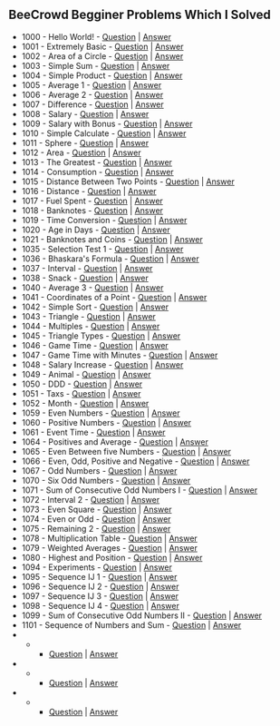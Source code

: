 ## BeeCrowd Begginer Problems Which I Solved
- 1000 - Hello World! - [Question](https://judge.beecrowd.com/en/problems/view/1000) | [Answer](https://github.com/TalhaAhmedCho/BeeCrowd-Begginer/blob/main/Hello_World.c)
- 1001 - Extremely Basic - [Question](https://judge.beecrowd.com/en/problems/view/1001) | [Answer](https://github.com/TalhaAhmedCho/BeeCrowd-Begginer/blob/main/Extremely_Basic.c)
- 1002 - Area of a Circle - [Question](https://judge.beecrowd.com/en/problems/view/1002) | [Answer](https://github.com/TalhaAhmedCho/BeeCrowd-Begginer/blob/main/Area_of_a_Circle.c)
- 1003 - Simple Sum - [Question](https://judge.beecrowd.com/en/problems/view/1003) | [Answer](https://github.com/TalhaAhmedCho/BeeCrowd-Begginer/blob/main/Simple_Sum.c)
- 1004 - Simple Product - [Question](https://judge.beecrowd.com/en/problems/view/1004) | [Answer](https://github.com/TalhaAhmedCho/BeeCrowd-Begginer/blob/main/Simple_Product.c)
- 1005 - Average 1 - [Question](https://judge.beecrowd.com/en/problems/view/1005) | [Answer](https://github.com/TalhaAhmedCho/BeeCrowd-Begginer/blob/main/Average_1.c)
- 1006 - Average 2 - [Question](https://judge.beecrowd.com/en/problems/view/1006) | [Answer](https://github.com/TalhaAhmedCho/BeeCrowd-Begginer/blob/main/Average_2.c)
- 1007 - Difference - [Question](https://judge.beecrowd.com/en/problems/view/1007) | [Answer](https://github.com/TalhaAhmedCho/BeeCrowd-Begginer/blob/main/Difference.c)
- 1008 - Salary - [Question](https://judge.beecrowd.com/en/problems/view/1008) | [Answer](https://github.com/TalhaAhmedCho/BeeCrowd-Begginer/blob/main/Salary.c)
- 1009 - Salary with Bonus - [Question](https://judge.beecrowd.com/en/problems/view/1009) | [Answer](https://github.com/TalhaAhmedCho/BeeCrowd-Begginer/blob/main/Salary_with_Bonus.c)
- 1010 - Simple Calculate - [Question](https://judge.beecrowd.com/en/problems/view/1010) | [Answer](https://github.com/TalhaAhmedCho/BeeCrowd-Begginer/blob/main/Simple_Calculate.c)
- 1011 - Sphere - [Question](https://judge.beecrowd.com/en/problems/view/1011) | [Answer](https://github.com/TalhaAhmedCho/BeeCrowd-Begginer/blob/main/Salary.c)
- 1012 - Area - [Question](https://judge.beecrowd.com/en/problems/view/1012) | [Answer](https://github.com/TalhaAhmedCho/BeeCrowd-Begginer/blob/main/Area.c)
- 1013 - The Greatest - [Question](https://judge.beecrowd.com/en/problems/view/1013) | [Answer](https://github.com/TalhaAhmedCho/BeeCrowd-Begginer/blob/main/The_Greatest.c)
- 1014 - Consumption - [Question](https://judge.beecrowd.com/en/problems/view/1014) | [Answer](https://github.com/TalhaAhmedCho/BeeCrowd-Begginer/blob/main/Consumption.c)
- 1015 - Distance Between Two Points - [Question](https://judge.beecrowd.com/en/problems/view/1015) | [Answer](https://github.com/TalhaAhmedCho/BeeCrowd-Begginer/blob/main/Distance_Between_Two_Points.c)
- 1016 - Distance - [Question](https://judge.beecrowd.com/en/problems/view/1016) | [Answer](https://github.com/TalhaAhmedCho/BeeCrowd-Begginer/blob/main/Distance.c)
- 1017 - Fuel Spent - [Question](https://judge.beecrowd.com/en/problems/view/1017) | [Answer](https://github.com/TalhaAhmedCho/BeeCrowd-Begginer/blob/main/Fuel_Spent.c)
- 1018 - Banknotes - [Question](https://judge.beecrowd.com/en/problems/view/1018) | [Answer](https://github.com/TalhaAhmedCho/BeeCrowd-Begginer/blob/main/Banknotes.c)
- 1019 - Time Conversion - [Question](https://judge.beecrowd.com/en/problems/view/1019) | [Answer](https://github.com/TalhaAhmedCho/BeeCrowd-Begginer/blob/main/Time_Conversion.c)
- 1020 - Age in Days - [Question](https://judge.beecrowd.com/en/problems/view/1020) | [Answer](https://github.com/TalhaAhmedCho/BeeCrowd-Begginer/blob/main/Age_in_Days.c)
- 1021 - Banknotes and Coins - [Question](https://judge.beecrowd.com/en/problems/view/1021) | [Answer](https://github.com/TalhaAhmedCho/BeeCrowd-Begginer/blob/main/Banknotes_and_Coins.c)
- 1035 - Selection Test 1 - [Question](https://judge.beecrowd.com/en/problems/view/1035) | [Answer](https://github.com/TalhaAhmedCho/BeeCrowd-Begginer/blob/main/Selection_Test_1.c)
- 1036 - Bhaskara's Formula - [Question](https://judge.beecrowd.com/en/problems/view/1036) | [Answer](https://github.com/TalhaAhmedCho/BeeCrowd-Begginer/blob/main/Bhaskara_s_Formula.c)
- 1037 - Interval - [Question](https://judge.beecrowd.com/en/problems/view/1037) | [Answer](https://github.com/TalhaAhmedCho/BeeCrowd-Begginer/blob/main/Interval.c)
- 1038 - Snack - [Question](https://judge.beecrowd.com/en/problems/view/1038) | [Answer](https://github.com/TalhaAhmedCho/BeeCrowd-Begginer/blob/main/Snack.c)
- 1040 - Average 3 - [Question](https://judge.beecrowd.com/en/problems/view/1040) | [Answer](https://github.com/TalhaAhmedCho/BeeCrowd-Begginer/blob/main/Average_3.c)
- 1041 - Coordinates of a Point - [Question](https://judge.beecrowd.com/en/problems/view/1041) | [Answer](https://github.com/TalhaAhmedCho/BeeCrowd-Begginer/blob/main/Coordinates_of_a_Point.c)
- 1042 - Simple Sort - [Question](https://judge.beecrowd.com/en/problems/view/1042) | [Answer](https://github.com/TalhaAhmedCho/BeeCrowd-Begginer/blob/main/Simple_Sort.c)
- 1043 - Triangle - [Question](https://judge.beecrowd.com/en/problems/view/1043) | [Answer](https://github.com/TalhaAhmedCho/BeeCrowd-Begginer/blob/main/Triangle.c)
- 1044 - Multiples - [Question](https://judge.beecrowd.com/en/problems/view/1044) | [Answer](https://github.com/TalhaAhmedCho/BeeCrowd-Begginer/blob/main/Multiples.c)
- 1045 - Triangle Types - [Question](https://judge.beecrowd.com/en/problems/view/1045) | [Answer](https://github.com/TalhaAhmedCho/BeeCrowd-Begginer/blob/main/Triangle_Types.c)
- 1046 - Game Time - [Question](https://judge.beecrowd.com/en/problems/view/1046) | [Answer](https://github.com/TalhaAhmedCho/BeeCrowd-Begginer/blob/main/Game_Time.c)
- 1047 - Game Time with Minutes - [Question](https://judge.beecrowd.com/en/problems/view/1047) | [Answer](https://github.com/TalhaAhmedCho/BeeCrowd-Begginer/blob/main/Game_Time_with_Minutes.c)
- 1048 - Salary Increase - [Question](https://judge.beecrowd.com/en/problems/view/1048) | [Answer](https://github.com/TalhaAhmedCho/BeeCrowd-Begginer/blob/main/Salary_Increase.c)
- 1049 - Animal - [Question](https://judge.beecrowd.com/en/problems/view/1049) | [Answer](https://github.com/TalhaAhmedCho/BeeCrowd-Begginer/blob/main/Animal.c)
- 1050 - DDD - [Question](https://judge.beecrowd.com/en/problems/view/1050) | [Answer](https://github.com/TalhaAhmedCho/BeeCrowd-Begginer/blob/main/DDD.c)
- 1051 - Taxs - [Question](https://judge.beecrowd.com/en/problems/view/1051) | [Answer](https://github.com/TalhaAhmedCho/BeeCrowd-Begginer/blob/main/Taxes.c)
- 1052 - Month - [Question](https://judge.beecrowd.com/en/problems/view/1052) | [Answer](https://github.com/TalhaAhmedCho/BeeCrowd-Begginer/blob/main/Month.c)
- 1059 - Even Numbers - [Question](https://judge.beecrowd.com/en/problems/view/1059) | [Answer](https://github.com/TalhaAhmedCho/BeeCrowd-Begginer/blob/main/Even_Numbers.c)
- 1060 - Positive Numbers - [Question](https://judge.beecrowd.com/en/problems/view/1060) | [Answer](https://github.com/TalhaAhmedCho/BeeCrowd-Begginer/blob/main/Positive_Numbers.c)
- 1061 - Event Time - [Question](https://judge.beecrowd.com/en/problems/view/1061) | [Answer](https://github.com/TalhaAhmedCho/BeeCrowd-Begginer/blob/main/Event_Time.c)
- 1064 - Positives and Average - [Question](https://judge.beecrowd.com/en/problems/view/1064) | [Answer](https://github.com/TalhaAhmedCho/BeeCrowd-Begginer/blob/main/Positives_and_Average.c)
- 1065 - Even Between five Numbers - [Question](https://judge.beecrowd.com/en/problems/view/1065) | [Answer](https://github.com/TalhaAhmedCho/BeeCrowd-Begginer/blob/main/Even_Between_five_Numbers.c)
- 1066 - Even, Odd, Positive and Negative - [Question](https://judge.beecrowd.com/en/problems/view/1066) | [Answer](https://github.com/TalhaAhmedCho/BeeCrowd-Begginer/blob/main/Even_Odd_Positive_and_Negative.c)
- 1067 - Odd Numbers - [Question](https://judge.beecrowd.com/en/problems/view/1067) | [Answer](https://github.com/TalhaAhmedCho/BeeCrowd-Begginer/blob/main/Odd_Numbers.c)
- 1070 - Six Odd Numbers - [Question](https://judge.beecrowd.com/en/problems/view/1070) | [Answer](https://github.com/TalhaAhmedCho/BeeCrowd-Begginer/blob/main/Six_Odd_Numbers.c)
- 1071 - Sum of Consecutive Odd Numbers I - [Question](https://judge.beecrowd.com/en/problems/view/1071) | [Answer](https://github.com/TalhaAhmedCho/BeeCrowd-Begginer/blob/main/Sum_of_Consecutive_Odd_Numbers_I.c)
- 1072 - Interval 2 - [Question](https://judge.beecrowd.com/en/problems/view/1072) | [Answer](https://github.com/TalhaAhmedCho/BeeCrowd-Begginer/blob/main/Interval_2.c)
- 1073 - Even Square - [Question](https://judge.beecrowd.com/en/problems/view/1073) | [Answer](https://github.com/TalhaAhmedCho/BeeCrowd-Begginer/blob/main/Even_Square.c)
- 1074 - Even or Odd - [Question](https://judge.beecrowd.com/en/problems/view/1074) | [Answer](https://github.com/TalhaAhmedCho/BeeCrowd-Begginer/blob/main/Even_or_Odd.c)
- 1075 - Remaining 2 - [Question](https://judge.beecrowd.com/en/problems/view/1075) | [Answer](https://judge.beecrowd.com/en/problems/view/1075)
- 1078 - Multiplication Table - [Question](https://judge.beecrowd.com/en/problems/view/1078) | [Answer](https://github.com/TalhaAhmedCho/BeeCrowd-Begginer/blob/main/Multiplication_Table.c)
- 1079 - Weighted Averages - [Question](https://judge.beecrowd.com/en/problems/view/1079) | [Answer](https://github.com/TalhaAhmedCho/BeeCrowd-Begginer/blob/main/Weighted_Averages.c)
- 1080 - Highest and Position - [Question](https://judge.beecrowd.com/en/problems/view/1080) | [Answer](https://github.com/TalhaAhmedCho/BeeCrowd-Begginer/blob/main/Highest_and_Position.c)
- 1094 - Experiments - [Question](https://judge.beecrowd.com/en/problems/view/1094) | [Answer](https://github.com/TalhaAhmedCho/BeeCrowd-Begginer/blob/main/Experiments.c)
- 1095 - Sequence IJ 1 - [Question](https://judge.beecrowd.com/en/problems/view/1095) | [Answer](https://github.com/TalhaAhmedCho/BeeCrowd-Begginer/blob/main/Sequence_IJ_1.c)
- 1096 - Sequence IJ 2 - [Question](https://judge.beecrowd.com/en/problems/view/1096) | [Answer](https://github.com/TalhaAhmedCho/BeeCrowd-Begginer/blob/main/Sequence_IJ_2.c)
- 1097 - Sequence IJ 3 - [Question](https://judge.beecrowd.com/en/problems/view/1097) | [Answer](https://github.com/TalhaAhmedCho/BeeCrowd-Begginer/blob/main/Sequence_IJ_3.c)
- 1098 - Sequence IJ 4 - [Question](https://judge.beecrowd.com/en/problems/view/1098) | [Answer](https://github.com/TalhaAhmedCho/BeeCrowd-Begginer/blob/main/Sequence_IJ_4.c)
- 1099 - Sum of Consecutive Odd Numbers II - [Question](https://judge.beecrowd.com/en/problems/view/1099) | [Answer](https://github.com/TalhaAhmedCho/BeeCrowd-Begginer/blob/main/Sum_of_Consecutive_Odd_Numbers_II.c)
- 1101 - Sequence of Numbers and Sum - [Question](https://judge.beecrowd.com/en/problems/view/1101) | [Answer](https://github.com/TalhaAhmedCho/BeeCrowd-Begginer/blob/main/Sequence_of_Numbers_and_Sum.c)
-  -  - [Question]() | [Answer]()
-  -  - [Question]() | [Answer]()
-  -  - [Question]() | [Answer]()